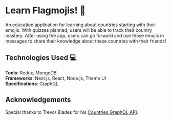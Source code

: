 # Learn Flagmojis! 🏁
An education application for learning about countries starting with their emojis. With quizzes planned, users will be able to track their country mastery. After using the app, users can go forward and use those emojis in messages to share their knowledge about these countries with their friends!

## Technologies Used 💻
**Tools**: Redux, MongoDB\
**Frameworks**: Next.js, React, Node.js, Theme UI\
**Specifications**: GraphQL

## Acknowledgements
Special thanks to Trevor Blades for his [Countries GraphQL API](https://github.com/trevorblades/countries).
